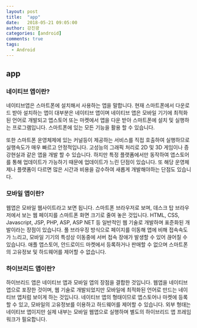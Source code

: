 ```yaml
---
layout: post
title:  "app"
date:   2018-05-21 09:05:00
author: 강진광
categories: [android]
comments: true
tags:
  - Android
---
```


## app

### 네이티브 앱이란?
네이티브앱은 스마트폰에 설치해서 사용하는 앱을 말합니다. 현재 스마트폰에서 다운로드 받아 설치하는 앱이 대부분은 네이티브 앱이며 네이티브 앱은 모바일 기기에 최적화된 언어로 개발되고 
앱스토어 또는 마켓에서 앱을 다운 받아 스마트폰에 설치 및 실행하는 프로그램입니다.
스마트폰에 있는 모든 기능을 활용 할 수 있습니다.

또한 스마트폰 운영체제에 있는 커널등이 제공하는 서비스를 직접 호출하여 실행하므로 실행속도가 
매우 빠르고 안정적입니다. 고성능의 그래픽 처리로 2D 및 3D 게임이나 증강현실과 같은 앱을 개발 할 수 있습니다. 하지만 특정 플랫폼에서만 동작하여 앱스토어를 통해 업데이트가 가능하기 때문에 
업데이트가 느린 단점이 있습니다. 또 해당 운영체제나 플랫폼이 다르면 많은 시간과 비용을 감수하여 새롭게 개발해야하는 단점도 있습니다.

### 모바일 앱이란?
웹앱은 모바일 웹사이트라고 보면 됩니다. 스마트폰 브라우저로 보며, 데스크 탑 브라우저에서 보는 웹 페이지를 스마트폰 화면 크기로 줄여 놓은 것입니다.
HTML, CSS, Javascript, JSP, PHP, ASP, ASP NET 등 일반적인 웹 기술로 개발하며 표준화된 개발이라는 장점이 있습니다.
풀 브라우징 방식으로 페이지를 이동해 앱에 비해 접속속도가 느리고, 모바일 기기의 특성상 이동중에
서버 접속 장애가 발생할 수 있어 끊어질 수 있습니다.
애플 앱스토어, 안드로이드 마켓에서 등록하거나 판매할 수 없으며 스마트폰의 고유정보 및 하드웨어를 제어할 수 없습니다.


### 하이브리드 앱이란?
하이브리드 앱은 네이티브 앱과 모바일 앱의 장점을 결합한 것입니다.
웹앱을 네이티브앱으로 포장한 것이며, 웹 기술로 개발되었지만 모바일에 최적화된 언어로 만드는 네이티브 앱처럼 보이게 하는 것입니다.
네이티브 앱의 형태이므로 앱스토어나 마켓에 등록할 수 있고, 모바일의 고유정보를 이용하고 하드웨어를 제어할 수 있습니다.
외부 형태는 네이티브 앱이지만 실제 내부는 모바일 웹앱으로 실행하며 별도의 하이브리드 앱 프레임워크가 필요합니다. 
